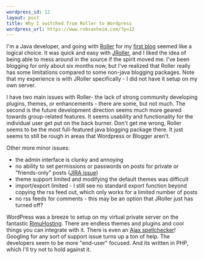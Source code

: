 ```yaml
--- 
wordpress_id: 12
layout: post
title: Why I switched from Roller to Wordpress
wordpress_url: https://www.robsanheim.com/?p=12
---
```

I'm a Java developer, and going with <a href="https://www.rollerweblogger.org/">Roller</a> for my <a href="https://www.jroller.com/page/rob/">first blog</a> seemed like a logical choice.  It was quick and easy with <a href="https://www.jroller.com">JRoller</a>, and I liked the idea of being able to mess around in the source if the spirit moved me.  I've been blogging for only about six months now, but I've realized that Roller really has some limitations compared to some non-java blogging packages.  Note that my experience is with JRoller specifically - I did not have it setup on my own server.

I have two main issues with Roller- the lack of strong community developing plugins, themes, or enhancements - there are some, but not much.  The second is the future development direction seems much more geared towards group-related features.  It seems usability and functionality for the individual user get put on the back burner.  Don't get me wrong, Roller seems to be the most full-featured java blogging package there.  It just seems to still be rough in areas that Wordpress or Blogger aren't.

Other more minor issues:
<ul>
<li>the admin interface is clunky and annoying</li>
<li>no ability to set permissions or passwords on posts for private or "friends-only" posts (<a href="https://opensource.atlassian.com/projects/roller/browse/ROL-284">JIRA issue</a>)</li>
<li>theme support limited and modifying the default themes was difficult</li>
<li>import/export limited - I still see no standard export function beyond copying the rss feed out, which only works for a limited number of posts</li>
<li>no rss feeds for comments - this may be an option that JRoller just has turned off?</li>
</ul>

WordPress was a breeze to setup on my virtual private server on the fantastic <a href="https://www.rimuhosting.com">RimuHosting</a>.  There are endless themes and plugins and cool things you can integrate with it.  There is even an <a href="https://www.lab4games.net/zz85/blog/wordpress-plugins/live-spell-checker/">Ajax spellchecker</a>!  Googling for any sort of support issue turns up a ton of help.  The developers seem to be more "end-user" focused.  And its written in PHP, which I'll try not to hold against it.
